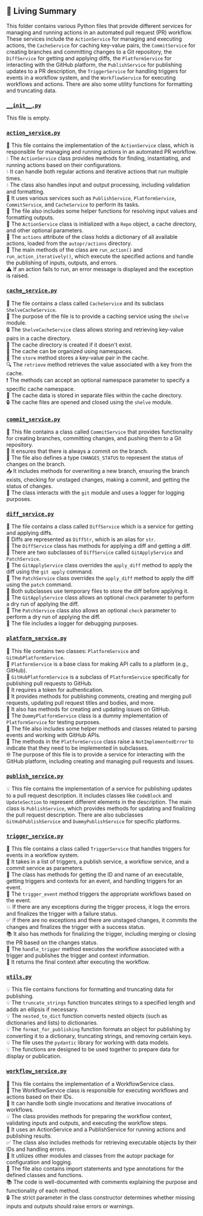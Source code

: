 

<!-- Living README Summary -->
## 🌳 Living Summary

This folder contains various Python files that provide different services for managing and running actions in an automated pull request (PR) workflow. These services include the `ActionService` for managing and executing actions, the `CacheService` for caching key-value pairs, the `CommitService` for creating branches and committing changes to a Git repository, the `DiffService` for getting and applying diffs, the `PlatformService` for interacting with the GitHub platform, the `PublishService` for publishing updates to a PR description, the `TriggerService` for handling triggers for events in a workflow system, and the `WorkflowService` for executing workflows and actions. There are also some utility functions for formatting and truncating data.


### [`__init__.py`](https://github.com/raphael-francis/AutoPR-internal/blob/1595b4c1b1ad54f2c8501d83388e6b3d77ea6e12/./autopr/services/__init__.py)

This file is empty.  


### [`action_service.py`](https://github.com/raphael-francis/AutoPR-internal/blob/1595b4c1b1ad54f2c8501d83388e6b3d77ea6e12/./autopr/services/action_service.py)

💼 This file contains the implementation of the `ActionService` class, which is responsible for managing and running actions in an automated PR workflow.  
💧 The `ActionService` class provides methods for finding, instantiating, and running actions based on their configurations.  
💧 It can handle both regular actions and iterative actions that run multiple times.  
💧 The class also handles input and output processing, including validation and formatting.  
💾 It uses various services such as `PublishService`, `PlatformService`, `CommitService`, and `CacheService` to perform its tasks.  
📝 The file also includes some helper functions for resolving input values and formatting outputs.  
🔧 The `ActionService` class is initialized with a `Repo` object, a cache directory, and other optional parameters.  
👥 The `actions` attribute of the class holds a dictionary of all available actions, loaded from the `autopr/actions` directory.  
🚀 The main methods of the class are `run_action()` and `run_action_iteratively()`, which execute the specified actions and handle the publishing of inputs, outputs, and errors.  
⚠️ If an action fails to run, an error message is displayed and the exception is raised.  


### [`cache_service.py`](https://github.com/raphael-francis/AutoPR-internal/blob/1595b4c1b1ad54f2c8501d83388e6b3d77ea6e12/./autopr/services/cache_service.py)

📁 The file contains a class called `CacheService` and its subclass `ShelveCacheService`.    
📝 The purpose of the file is to provide a caching service using the `shelve` module.    
🔒 The `ShelveCacheService` class allows storing and retrieving key-value pairs in a cache directory.    
💾 The cache directory is created if it doesn't exist.    
🔑 The cache can be organized using namespaces.    
🚀 The `store` method stores a key-value pair in the cache.    
🔍 The `retrieve` method retrieves the value associated with a key from the cache.    
❗️ The methods can accept an optional namespace parameter to specify a specific cache namespace.    
📂 The cache data is stored in separate files within the cache directory.    
🔒 The cache files are opened and closed using the `shelve` module.  


### [`commit_service.py`](https://github.com/raphael-francis/AutoPR-internal/blob/1595b4c1b1ad54f2c8501d83388e6b3d77ea6e12/./autopr/services/commit_service.py)

📝 This file contains a class called `CommitService` that provides functionality for creating branches, committing changes, and pushing them to a Git repository.   
🔧 It ensures that there is always a commit on the branch.   
📁 The file also defines a type `CHANGES_STATUS` to represent the status of changes on the branch.   
📥 It includes methods for overwriting a new branch, ensuring the branch exists, checking for unstaged changes, making a commit, and getting the status of changes.   
🔀 The class interacts with the `git` module and uses a logger for logging purposes.  


### [`diff_service.py`](https://github.com/raphael-francis/AutoPR-internal/blob/1595b4c1b1ad54f2c8501d83388e6b3d77ea6e12/./autopr/services/diff_service.py)

📝 The file contains a class called `DiffService` which is a service for getting and applying diffs.  
📝 Diffs are represented as `DiffStr`, which is an alias for `str`.  
📝 The `DiffService` class has methods for applying a diff and getting a diff.  
📝 There are two subclasses of `DiffService` called `GitApplyService` and `PatchService`.  
📝 The `GitApplyService` class overrides the `apply_diff` method to apply the diff using the `git apply` command.  
📝 The `PatchService` class overrides the `apply_diff` method to apply the diff using the `patch` command.  
📝 Both subclasses use temporary files to store the diff before applying it.  
📝 The `GitApplyService` class allows an optional `check` parameter to perform a dry run of applying the diff.  
📝 The `PatchService` class also allows an optional `check` parameter to perform a dry run of applying the diff.  
📝 The file includes a logger for debugging purposes.  


### [`platform_service.py`](https://github.com/raphael-francis/AutoPR-internal/blob/1595b4c1b1ad54f2c8501d83388e6b3d77ea6e12/./autopr/services/platform_service.py)

📄 This file contains two classes: `PlatformService` and `GitHubPlatformService`.  
🔧 `PlatformService` is a base class for making API calls to a platform (e.g., GitHub).  
🔀 `GitHubPlatformService` is a subclass of `PlatformService` specifically for publishing pull requests to GitHub.  
🔐 It requires a token for authentication.  
📝 It provides methods for publishing comments, creating and merging pull requests, updating pull request titles and bodies, and more.  
🔗 It also has methods for creating and updating issues on GitHub.  
📂 The `DummyPlatformService` class is a dummy implementation of `PlatformService` for testing purposes.  
🧠 The file also includes some helper methods and classes related to parsing events and working with GitHub APIs.  
🚫 The methods in the `PlatformService` class raise a `NotImplementedError` to indicate that they need to be implemented in subclasses.  
🌐 The purpose of this file is to provide a service for interacting with the GitHub platform, including creating and managing pull requests and issues.  


### [`publish_service.py`](https://github.com/raphael-francis/AutoPR-internal/blob/1595b4c1b1ad54f2c8501d83388e6b3d77ea6e12/./autopr/services/publish_service.py)

💡 This file contains the implementation of a service for publishing updates to a pull request description. It includes classes like `CodeBlock` and `UpdateSection` to represent different elements in the description. The main class is `PublishService`, which provides methods for updating and finalizing the pull request description. There are also subclasses `GitHubPublishService` and `DummyPublishService` for specific platforms.  


### [`trigger_service.py`](https://github.com/raphael-francis/AutoPR-internal/blob/1595b4c1b1ad54f2c8501d83388e6b3d77ea6e12/./autopr/services/trigger_service.py)

📝 This file contains a class called `TriggerService` that handles triggers for events in a workflow system.  
🔀 It takes in a list of triggers, a publish service, a workflow service, and a commit service as parameters.  
🔄 The class has methods for getting the ID and name of an executable, getting triggers and contexts for an event, and handling triggers for an event.  
🚀 The `trigger_event` method triggers the appropriate workflows based on the event.  
💥 If there are any exceptions during the trigger process, it logs the errors and finalizes the trigger with a failure status.  
✅ If there are no exceptions and there are unstaged changes, it commits the changes and finalizes the trigger with a success status.  
📚 It also has methods for finalizing the trigger, including merging or closing the PR based on the changes status.  
📣 The `handle_trigger` method executes the workflow associated with a trigger and publishes the trigger and context information.  
🏁 It returns the final context after executing the workflow.  


### [`utils.py`](https://github.com/raphael-francis/AutoPR-internal/blob/1595b4c1b1ad54f2c8501d83388e6b3d77ea6e12/./autopr/services/utils.py)

💡 This file contains functions for formatting and truncating data for publishing.   
💡 The `truncate_strings` function truncates strings to a specified length and adds an ellipsis if necessary.   
💡 The `nested_to_dict` function converts nested objects (such as dictionaries and lists) to dictionaries.   
💡 The `format_for_publishing` function formats an object for publishing by converting it to a dictionary, truncating strings, and removing certain keys.   
💡 The file uses the `pydantic` library for working with data models.   
💡 The functions are designed to be used together to prepare data for display or publication.  


### [`workflow_service.py`](https://github.com/raphael-francis/AutoPR-internal/blob/1595b4c1b1ad54f2c8501d83388e6b3d77ea6e12/./autopr/services/workflow_service.py)

📄 This file contains the implementation of a WorkflowService class.   
🌊 The WorkflowService class is responsible for executing workflows and actions based on their IDs.   
🔀 It can handle both single invocations and iterative invocations of workflows.   
💡 The class provides methods for preparing the workflow context, validating inputs and outputs, and executing the workflow steps.   
🚀 It uses an ActionService and a PublishService for running actions and publishing results.   
✅ The class also includes methods for retrieving executable objects by their IDs and handling errors.   
🔧 It utilizes other modules and classes from the autopr package for configuration and logging.   
📝 The file also contains import statements and type annotations for the defined classes and functions.   
📚 The code is well-documented with comments explaining the purpose and functionality of each method.   
🔒 The strict parameter in the class constructor determines whether missing inputs and outputs should raise errors or warnings.  

<!-- Living README Summary -->